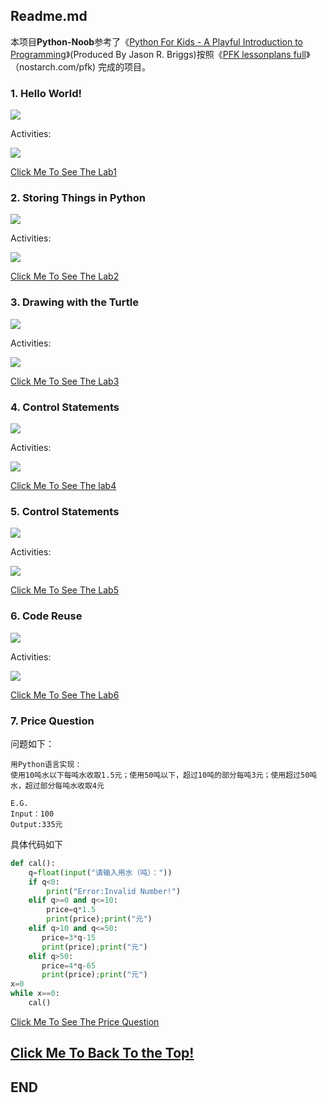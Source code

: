 ## Readme.md

本项目**Python-Noob**参考了《<u>Python For Kids - A Playful Introduction to Programming</u>》(Produced By Jason R. Briggs)按照《<u>PFK lessonplans full</u>》（nostarch.com/pfk) 完成的项目。

### 1. Hello World!

![](lab1-aiming.png)

Activities:

![](lab1-act.png)

[Click Me To See The Lab1](https://github.com/GamerNoTitle/Python-Noob/tree/master/lab1)



### 2. Storing Things in Python

![](lab2-aiming.png)

Activities:

![](lab2-act.png)

[Click Me To See The Lab2](https://github.com/GamerNoTitle/Python-Noob/tree/master/lab2)



### 3. Drawing with the Turtle

![](lab3-aiming.png)

Activities:

![](lab3-act.png)

[Click Me To See The Lab3](https://github.com/GamerNoTitle/Python-Noob/tree/master/lab3)



### 4. Control Statements

![](lab4-aiming.png)

Activities:

![](lab4-act.png)

[Click Me To See The lab4](https://github.com/GamerNoTitle/Python-Noob/tree/master/lab4)



### 5. Control Statements

![](lab5-aiming.png)

Activities:

![](lab5-act.png)

[Click Me To See The Lab5](https://github.com/GamerNoTitle/Python-Noob/tree/master/lab5)



### 6. Code Reuse

![](lab6-aiming.png)

Activities:

![](lab6-act.png)

[Click Me To See The Lab6](https://github.com/GamerNoTitle/Python-Noob/tree/master/lab6)

### 7. Price Question

问题如下：

```
用Python语言实现：
使用10吨水以下每吨水收取1.5元；使用50吨以下，超过10吨的部分每吨3元；使用超过50吨水，超过部分每吨水收取4元

E.G.
Input：100
Output:335元
```



具体代码如下

```python
def cal():
    q=float(input("请输入用水（吨）："))
    if q<0:
        print("Error:Invalid Number!")
    elif q>=0 and q<=10:
        price=q*1.5
        print(price);print("元")
    elif q>10 and q<=50:
       price=3*q-15
       print(price);print("元")
    elif q>50:
       price=4*q-65
       print(price);print("元")
x=0
while x==0:
    cal()
```

[Click Me To See The Price Question](https://github.com/GamerNoTitle/Python-Noob/tree/master/Price-Question)

## [Click Me To Back To the Top!](https://github.com/GamerNoTitle/Python-Noob#readmemd)

## END
